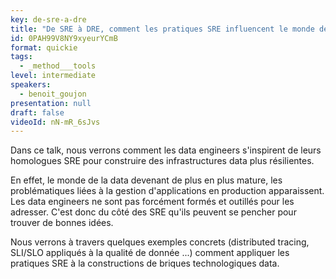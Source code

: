 ```yaml
---
key: de-sre-a-dre
title: "De SRE à DRE, comment les pratiques SRE influencent le monde de la data"
id: 0PAH99V8NY9xyeurYCmB
format: quickie
tags:
  - _method___tools
level: intermediate
speakers:
  - benoit_goujon
presentation: null
draft: false
videoId: nN-mR_6sJvs
---
```

Dans ce talk, nous verrons comment les data engineers s'inspirent de leurs homologues SRE pour construire des infrastructures data plus résilientes.

En effet, le monde de la data devenant de plus en plus mature, les problématiques liées à la gestion d'applications en production apparaissent. Les data engineers ne sont pas forcément formés et outillés pour les adresser. C'est donc du côté des SRE qu'ils peuvent se pencher pour trouver de bonnes idées.

Nous verrons à travers quelques exemples concrets (distributed tracing, SLI/SLO appliqués à la qualité de donnée ...) comment appliquer les pratiques SRE à la constructions de briques technologiques data.

